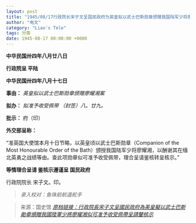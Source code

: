 ```yaml
---
layout: post
title: "1945/08/17行政院长宋子文呈国民政府为英皇拟以武士巴斯勋章颁赠我国陆军少将廖耀湘似可准予收受佩带呈请鉴核示"
author: "电文"
category: "Liao's Tele"
tags: 分类
date: 1945-08-17 00:00:00 +0000
---
```

**中华民国卅四年八月廿八日**

**行政院呈 平陆**

**中华民国卅四年八月十七日**

**事由：** *英皇拟以武士巴斯勋章颁赠廖耀湘案*

**拟办：** *拟准予收受佩带
（封签）八。廿九。*

**批示：** 府（印）

**外交部呈称：**

“准英国大使馆本月十日节略，以英皇顷以武士巴斯勋章（Companion of the Most Honourable Order of the Bath）颁授我国陆军少将廖耀湘，以酬谢其在缅北英勇之战绩等由。查此项勋章似可准予收受佩带，理合呈请鉴核转呈核示。”

**等情理合呈请 鉴核示遵谨呈 国民政府**

行政院院长 宋子文。印。

> *录入校对：鱼珠前航道舵手*

> 来源：国史馆 [*原档链接：行政院長宋子文呈國民政府為英皇擬以武士巴斯勛章頒贈我國陸軍少將廖耀湘似可准予收受佩帶呈請鑒核示*](https://ahonline.drnh.gov.tw/index.php?act=Display/image/5885985eta==aA#b3J)